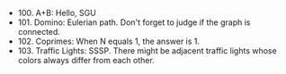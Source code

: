 - 100\. A+B: Hello, SGU
- 101\. Domino: Eulerian path. Don't forget to judge if the graph is connected.
- 102\. Coprimes: When N equals 1, the answer is 1.
- 103\. Traffic Lights: SSSP. There might be adjacent traffic lights whose
        colors always differ from each other.
